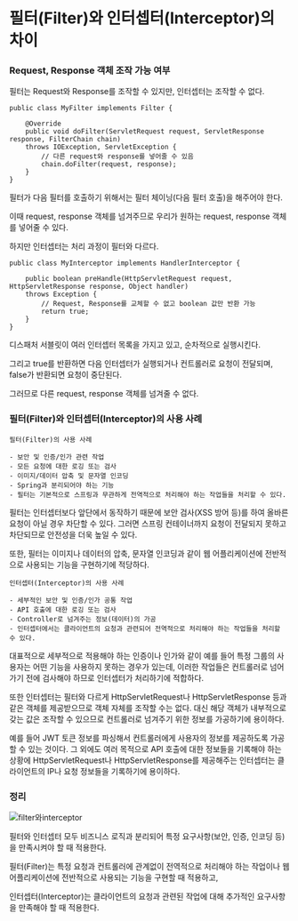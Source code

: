 # 필터(Filter)와 인터셉터(Interceptor)의 차이

### Request, Response 객체 조작 가능 여부

필터는 Request와 Response를 조작할 수 있지만, 인터셉터는 조작할 수 없다.

````
public class MyFilter implements Filter {

    @Override
    public void doFilter(ServletRequest request, ServletResponse response, FilterChain chain)
    throws IOException, ServletException {
        // 다른 request와 response를 넣어줄 수 있음
        chain.doFilter(request, response);
    }
}
````

필터가 다음 필터를 호출하기 위해서는 필터 체이닝(다음 필터 호출)을 해주어야 한다.

이때 request, response 객체를 넘겨주므로 우리가 원하는 request, response 객체를 넣어줄 수 있다.

하지만 인터셉터는 처리 과정이 필터와 다르다.

````
public class MyInterceptor implements HandlerInterceptor {

    public boolean preHandle(HttpServletRequest request, HttpServletResponse response, Object handler) 
    throws Exception {
        // Request, Response를 교체할 수 없고 boolean 값만 반환 가능
        return true;
    }
}
````

디스패처 서블릿이 여러 인터셉터 목록을 가지고 있고, 순차적으로 실행시킨다.

그리고 true를 반환하면 다음 인터셉터가 실행되거나 컨트롤러로 요청이 전달되며, false가 반환되면 요청이 중단된다.

그러므로 다른 request, response 객체를 넘겨줄 수 없다.

### 필터(Filter)와 인터셉터(Interceptor)의 사용 사례
````
필터(Filter)의 사용 사례

- 보안 및 인증/인가 관련 작업
- 모든 요청에 대한 로깅 또는 검사
- 이미지/데이터 압축 및 문자열 인코딩
- Spring과 분리되어야 하는 기능
- 필터는 기본적으로 스프링과 무관하게 전역적으로 처리해야 하는 작업들을 처리할 수 있다.
````

필터는 인터셉터보다 앞단에서 동작하기 때문에 보안 검사(XSS 방어 등)를 하여 올바른 요청이 아닐 경우 차단할 수 있다.
그러면 스프링 컨테이너까지 요청이 전달되지 못하고 차단되므로 안전성을 더욱 높일 수 있다.

또한, 필터는 이미지나 데이터의 압축, 문자열 인코딩과 같이 웹 어플리케이션에 전반적으로 사용되는 기능을 구현하기에 적당하다.

````
인터셉터(Interceptor)의 사용 사례

- 세부적인 보안 및 인증/인가 공통 작업
- API 호출에 대한 로깅 또는 검사
- Controller로 넘겨주는 정보(데이터)의 가공
- 인터셉터에서는 클라이언트의 요청과 관련되어 전역적으로 처리해야 하는 작업들을 처리할 수 있다.
````

대표적으로 세부적으로 적용해야 하는 인증이나 인가와 같이 예를 들어 특정 그룹의 사용자는 어떤 기능을 사용하지 못하는 경우가 있는데, 이러한 작업들은 컨트롤러로 넘어가기 전에 검사해야 하므로 인터셉터가 처리하기에 적합하다.

또한 인터셉터는 필터와 다르게 HttpServletRequest나 HttpServletResponse 등과 같은 객체를 제공받으므로 객체 자체를 조작할 수는 없다.
대신 해당 객체가 내부적으로 갖는 값은 조작할 수 있으므로 컨트롤러로 넘겨주기 위한 정보를 가공하기에 용이하다.

예를 들어 JWT 토큰 정보를 파싱해서 컨트롤러에게 사용자의 정보를 제공하도록 가공할 수 있는 것이다.
그 외에도 여러 목적으로 API 호출에 대한 정보들을 기록해야 하는 상황에 HttpServletRequest나 HttpServletResponse를 제공해주는 인터셉터는 클라이언트의 IP나 요청 정보들을 기록하기에 용이하다.

### 정리

![filter와interceptor](/image/filter와interceptor.png)

필터와 인터셉터 모두 비즈니스 로직과 분리되어 특정 요구사항(보안, 인증, 인코딩 등)을 만족시켜야 할 때 적용한다.

필터(Filter)는 특정 요청과 컨트롤러에 관계없이 전역적으로 처리해야 하는 작업이나 웹 어플리케이션에 전반적으로 사용되는 기능을 구현할 때 적용하고,

인터셉터(Interceptor)는 클라이언트의 요청과 관련된 작업에 대해 추가적인 요구사항을 만족해야 할 때 적용한다.